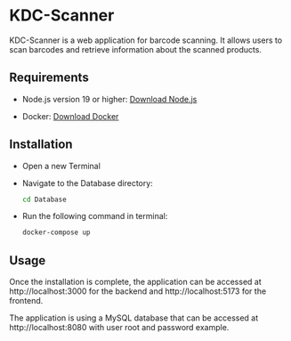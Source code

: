 # KDC-Scanner

KDC-Scanner is a web application for barcode scanning. It allows users to scan barcodes and retrieve information about the scanned products.

## Requirements

- Node.js version 19 or higher: [Download Node.js](https://nodejs.org/en/download/)

- Docker: [Download Docker](https://www.docker.com/products/docker-desktop/)

## Installation

- Open a new Terminal

- Navigate to the Database directory:

  ```bash
  cd Database
  ```

- Run the following command in terminal:

  ```bash
  docker-compose up
  ```

## Usage

Once the installation is complete, the application can be accessed at http://localhost:3000 for the backend and http://localhost:5173 for the frontend.

The application is using a MySQL database that can be accessed at http://localhost:8080 with user root and password example.
